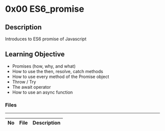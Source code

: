 # 0x00 ES6_promise

## Description

Introduces to ES6 promise of Javascript

## Learning Objective

* Promises (how, why, and what)
* How to use the then, resolve, catch methods
* How to use every method of the Promise object
* Throw / Try
* The await operator
* How to use an async function

### Files

---
No | File | Description
---|---|---
